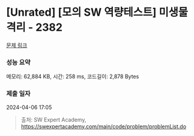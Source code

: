 # [Unrated] [모의 SW 역량테스트] 미생물 격리 - 2382 

[문제 링크](https://swexpertacademy.com/main/code/problem/problemDetail.do?contestProbId=AV597vbqAH0DFAVl) 

### 성능 요약

메모리: 62,884 KB, 시간: 258 ms, 코드길이: 2,878 Bytes

### 제출 일자

2024-04-06 17:05



> 출처: SW Expert Academy, https://swexpertacademy.com/main/code/problem/problemList.do